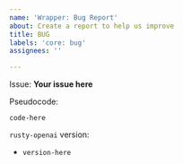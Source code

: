 ```yaml
---
name: 'Wrapper: Bug Report'
about: Create a report to help us improve
title: BUG
labels: 'core: bug'
assignees: ''

---
```


Issue:
**Your issue here**

Pseudocode:
```
code-here
```

`rusty-openai` version:
- `version-here`
